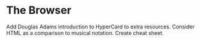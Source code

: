 # The Browser
Add Douglas Adams introduction to HyperCard to extra resources.
Consider HTML as a comparison to musical notation.
Create cheat sheet.
